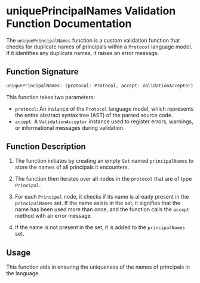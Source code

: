 # uniquePrincipalNames Validation Function Documentation

The `uniquePrincipalNames` function is a custom validation function that checks for duplicate names of principals within a `Protocol` language model. If it identifies any duplicate names, it raises an error message.

## Function Signature

```typescript
uniquePrincipalNames: (protocol: Protocol, accept: ValidationAcceptor): MaybePromise<void>
```

This function takes two parameters:

- `protocol`: An instance of the `Protocol` language model, which represents the entire abstract syntax tree (AST) of the parsed source code.
- `accept`: A `ValidationAcceptor` instance used to register errors, warnings, or informational messages during validation.

## Function Description

1. The function initiates by creating an empty `Set` named `principalNames` to store the names of all principals it encounters.

2. The function then iterates over all nodes in the `protocol` that are of type `Principal`.

3. For each `Principal` node, it checks if its name is already present in the `principalNames` set. If the name exists in the set, it signifies that the name has been used more than once, and the function calls the `accept` method with an error message.

4. If the name is not present in the set, it is added to the `principalNames` set.

## Usage

This function aids in ensuring the uniqueness of the names of principals in the language.